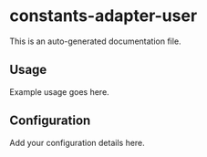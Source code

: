 # constants-adapter-user

This is an auto-generated documentation file.

## Usage

Example usage goes here.

## Configuration

Add your configuration details here.